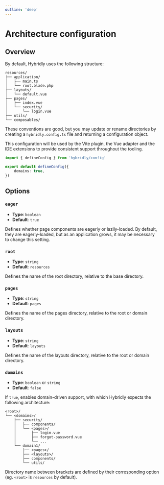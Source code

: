 ```yaml
---
outline: 'deep'
---
```


# Architecture configuration

## Overview

By default, Hybridly uses the following structure:

```
resources/
├── application/
│   ├── main.ts
│   └── root.blade.php
├── layouts/
│   └── default.vue
├── pages/
│   ├── index.vue
│   └── security/
│       └── login.vue
├── utils/
└── composables/
```

These conventions are good, but you may update or rename directories by creating a `hybridly.config.ts` file and returning a configuration object. 

This configuration will be used by the Vite plugin, the Vue adapter and the IDE extensions to provide consistent support throughout the tooling.

```ts
import { defineConfig } from 'hybridly/config'

export default defineConfig({
	domains: true,
})
```

## Options

### `eager`

- **Type**: `boolean`
- **Default**: `true`

Defines whether page components are eagerly or lazily-loaded. By default, they are eagerly-loaded, but as an application grows, it may be necessary to change this setting.

### `root`

- **Type**: `string`
- **Default**: `resources`

Defines the name of the root directory, relative to the base directory.

### `pages`

- **Type**: `string`
- **Default**: `pages`

Defines the name of the pages directory, relative to the root or domain directory.

### `layouts`

- **Type**: `string`
- **Default**: `layouts`

Defines the name of the layouts directory, relative to the root or domain directory.

### `domains`

- **Type**: `boolean` or `string`
- **Default**: `false`

If `true`, enables domain-driven support, with which Hybridly expects the following architecture:

```
<root>/
└── <domains>/
    ├── security/
    │   ├── components/
    │   └── <pages>/
    │       ├── login.vue
    │       ├── forgot-password.vue
    │       └── ...
    └── domain1/
        ├── <pages>/
        ├── <layouts>/
        ├── components/
        └── utils/
```

Directory name between brackets are defined by their corresponding option (eg. `<root>` is `resources` by default).
